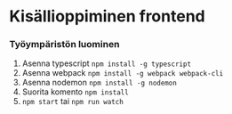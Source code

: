 # Kisällioppiminen frontend

### Työympäristön luominen

1. Asenna typescript `npm install -g typescript`
2. Asenna webpack `npm install -g webpack webpack-cli`
3. Asenna nodemon `npm install -g nodemon`
4. Suorita komento `npm install`
5. `npm start` tai `npm run watch`
